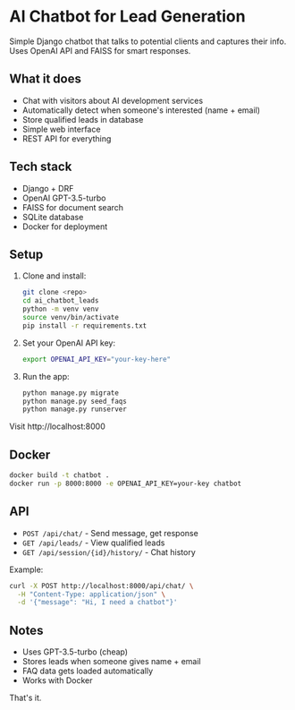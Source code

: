 # AI Chatbot for Lead Generation

Simple Django chatbot that talks to potential clients and captures their info. Uses OpenAI API and FAISS for smart responses.

## What it does

- Chat with visitors about AI development services
- Automatically detect when someone's interested (name + email)
- Store qualified leads in database
- Simple web interface
- REST API for everything

## Tech stack

- Django + DRF
- OpenAI GPT-3.5-turbo
- FAISS for document search
- SQLite database
- Docker for deployment

## Setup

1. Clone and install:
   ```bash
   git clone <repo>
   cd ai_chatbot_leads
   python -m venv venv
   source venv/bin/activate
   pip install -r requirements.txt
   ```

2. Set your OpenAI API key:
   ```bash
   export OPENAI_API_KEY="your-key-here"
   ```

3. Run the app:
   ```bash
   python manage.py migrate
   python manage.py seed_faqs
   python manage.py runserver
   ```

Visit http://localhost:8000

## Docker

```bash
docker build -t chatbot .
docker run -p 8000:8000 -e OPENAI_API_KEY=your-key chatbot
```

## API

- `POST /api/chat/` - Send message, get response
- `GET /api/leads/` - View qualified leads
- `GET /api/session/{id}/history/` - Chat history

Example:
```bash
curl -X POST http://localhost:8000/api/chat/ \
  -H "Content-Type: application/json" \
  -d '{"message": "Hi, I need a chatbot"}'
```

## Notes

- Uses GPT-3.5-turbo (cheap)
- Stores leads when someone gives name + email
- FAQ data gets loaded automatically
- Works with Docker

That's it.